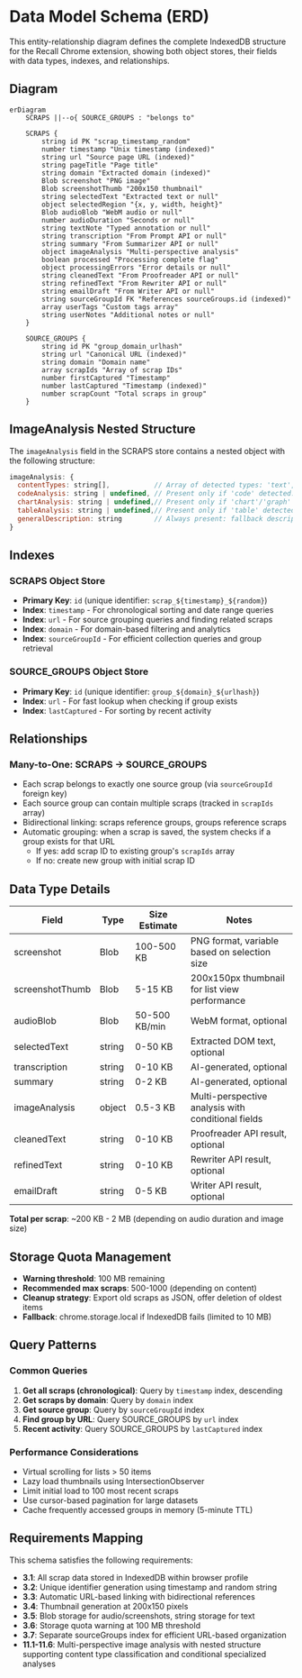 # Data Model Schema (ERD)

This entity-relationship diagram defines the complete IndexedDB structure for the Recall Chrome extension, showing both object stores, their fields with data types, indexes, and relationships.

## Diagram

```mermaid
erDiagram
    SCRAPS ||--o{ SOURCE_GROUPS : "belongs to"
    
    SCRAPS {
        string id PK "scrap_timestamp_random"
        number timestamp "Unix timestamp (indexed)"
        string url "Source page URL (indexed)"
        string pageTitle "Page title"
        string domain "Extracted domain (indexed)"
        Blob screenshot "PNG image"
        Blob screenshotThumb "200x150 thumbnail"
        string selectedText "Extracted text or null"
        object selectedRegion "{x, y, width, height}"
        Blob audioBlob "WebM audio or null"
        number audioDuration "Seconds or null"
        string textNote "Typed annotation or null"
        string transcription "From Prompt API or null"
        string summary "From Summarizer API or null"
        object imageAnalysis "Multi-perspective analysis"
        boolean processed "Processing complete flag"
        object processingErrors "Error details or null"
        string cleanedText "From Proofreader API or null"
        string refinedText "From Rewriter API or null"
        string emailDraft "From Writer API or null"
        string sourceGroupId FK "References sourceGroups.id (indexed)"
        array userTags "Custom tags array"
        string userNotes "Additional notes or null"
    }
    
    SOURCE_GROUPS {
        string id PK "group_domain_urlhash"
        string url "Canonical URL (indexed)"
        string domain "Domain name"
        array scrapIds "Array of scrap IDs"
        number firstCaptured "Timestamp"
        number lastCaptured "Timestamp (indexed)"
        number scrapCount "Total scraps in group"
    }
```

## ImageAnalysis Nested Structure

The `imageAnalysis` field in the SCRAPS store contains a nested object with the following structure:

```javascript
imageAnalysis: {
  contentTypes: string[],           // Array of detected types: 'text', 'code', 'chart', 'graph', 'table', 'diagram', 'photo', 'UI', 'other'
  codeAnalysis: string | undefined, // Present only if 'code' detected: language, purpose, key functions
  chartAnalysis: string | undefined,// Present only if 'chart'/'graph' detected: type, axes, trends, insights
  tableAnalysis: string | undefined,// Present only if 'table' detected: columns, rows, notable data
  generalDescription: string        // Always present: fallback description
}
```

## Indexes

### SCRAPS Object Store
- **Primary Key**: `id` (unique identifier: `scrap_${timestamp}_${random}`)
- **Index**: `timestamp` - For chronological sorting and date range queries
- **Index**: `url` - For source grouping queries and finding related scraps
- **Index**: `domain` - For domain-based filtering and analytics
- **Index**: `sourceGroupId` - For efficient collection queries and group retrieval

### SOURCE_GROUPS Object Store
- **Primary Key**: `id` (unique identifier: `group_${domain}_${urlhash}`)
- **Index**: `url` - For fast lookup when checking if group exists
- **Index**: `lastCaptured` - For sorting by recent activity

## Relationships

### Many-to-One: SCRAPS → SOURCE_GROUPS
- Each scrap belongs to exactly one source group (via `sourceGroupId` foreign key)
- Each source group can contain multiple scraps (tracked in `scrapIds` array)
- Bidirectional linking: scraps reference groups, groups reference scraps
- Automatic grouping: when a scrap is saved, the system checks if a group exists for that URL
  - If yes: add scrap ID to existing group's `scrapIds` array
  - If no: create new group with initial scrap ID

## Data Type Details

| Field | Type | Size Estimate | Notes |
|-------|------|---------------|-------|
| screenshot | Blob | 100-500 KB | PNG format, variable based on selection size |
| screenshotThumb | Blob | 5-15 KB | 200x150px thumbnail for list view performance |
| audioBlob | Blob | 50-500 KB/min | WebM format, optional |
| selectedText | string | 0-50 KB | Extracted DOM text, optional |
| transcription | string | 0-10 KB | AI-generated, optional |
| summary | string | 0-2 KB | AI-generated, optional |
| imageAnalysis | object | 0.5-3 KB | Multi-perspective analysis with conditional fields |
| cleanedText | string | 0-10 KB | Proofreader API result, optional |
| refinedText | string | 0-10 KB | Rewriter API result, optional |
| emailDraft | string | 0-5 KB | Writer API result, optional |

**Total per scrap**: ~200 KB - 2 MB (depending on audio duration and image size)

## Storage Quota Management

- **Warning threshold**: 100 MB remaining
- **Recommended max scraps**: 500-1000 (depending on content)
- **Cleanup strategy**: Export old scraps as JSON, offer deletion of oldest items
- **Fallback**: chrome.storage.local if IndexedDB fails (limited to 10 MB)

## Query Patterns

### Common Queries
1. **Get all scraps (chronological)**: Query by `timestamp` index, descending
2. **Get scraps by domain**: Query by `domain` index
3. **Get source group**: Query by `sourceGroupId` index
4. **Find group by URL**: Query SOURCE_GROUPS by `url` index
5. **Recent activity**: Query SOURCE_GROUPS by `lastCaptured` index

### Performance Considerations
- Virtual scrolling for lists > 50 items
- Lazy load thumbnails using IntersectionObserver
- Limit initial load to 100 most recent scraps
- Use cursor-based pagination for large datasets
- Cache frequently accessed groups in memory (5-minute TTL)

## Requirements Mapping

This schema satisfies the following requirements:

- **3.1**: All scrap data stored in IndexedDB within browser profile
- **3.2**: Unique identifier generation using timestamp and random string
- **3.3**: Automatic URL-based linking with bidirectional references
- **3.4**: Thumbnail generation at 200x150 pixels
- **3.5**: Blob storage for audio/screenshots, string storage for text
- **3.6**: Storage quota warning at 100 MB threshold
- **3.7**: Separate sourceGroups index for efficient URL-based organization
- **11.1-11.6**: Multi-perspective image analysis with nested structure supporting content type classification and conditional specialized analyses
```
